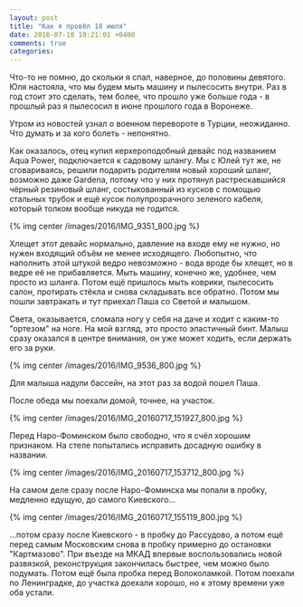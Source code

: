 ```yaml
---
layout: post
title: "Как я провёл 18 июля"
date: 2016-07-18 10:21:01 +0400
comments: true
categories: 
---
```

Что-то не помню, до скольки я спал, наверное, до половины девятого. Юля настояла, что мы будем мыть машину и пылесосить внутри. Раз в год стоит это сделать, тем более, что прошло уже больше года - в прошлый раз я пылесосил в июне прошлого года в Воронеже.

Утром из новостей узнал о военном перевороте в Турции, неожиданно. Что думать и за кого болеть - непонятно.

Как оказалось, отец купил керхероподобный девайс под названием Aqua Power, подключается к садовому шлангу. Мы с Юлей тут же, не сговариваясь, решили подарить родителям новый хороший шланг, возможно даже Gardena, потому что у них протянул растрескавшийся чёрный резиновый шланг, состыкованный из кусков с помощью стальных трубок и ещё кусок полупрозрачного зеленого кабеля, который толком вообще никуда не годится.

{% img center /images/2016/IMG_9351_800.jpg %}

Хлещет этот девайс нормально, давление на входе ему не нужно, но нужен входящий объём не менее исходящего. Любопытно, что наполнить этой штукой ведро невозможно - вода вроде бы хлещет, но в ведре её не прибавляется. Мыть машину, конечно же, удобнее, чем просто из шланга. Потом ещё пришлось мыть коврики, пылесосить салон, протирать стёкла и снова складывать все обратно. Потом мы пошли завтракать и тут приехал Паша со Светой и малышом.

Света, оказывается, сломала ногу у себя на даче и ходит с каким-то "ортезом" на ноге. На мой взгляд, это просто эластичный бинт. Малыш сразу оказался в центре внимания, он уже может ходить, если держать его за руки.

{% img center /images/2016/IMG_9536_800.jpg %}

Для малыша надули бассейн, на этот раз за водой пошел Паша.

После обеда мы поехали домой, точнее, на участок. 

{% img center /images/2016/IMG_20160717_151927_800.jpg %}

Перед Наро-Фоминском было свободно, что я счёл хорошим признаком.  На стеле попытались исправить досадную ошибку в названии.

{% img center /images/2016/IMG_20160717_153712_800.jpg %}

На самом деле сразу после Наро-Фоминска мы попали в пробку, медленно едущую, до самого Киевского...

{% img center /images/2016/IMG_20160717_155119_800.jpg %}

...потом сразу после Киевского - в пробку до Рассудово, а потом ещё перед самым Московским снова в пробку примерно до остановки "Картмазово". При въезде на МКАД впервые воспользовались новой развязкой, реконструкция закончилась быстрее, чем можно было подумать. Потом ещё была пробка перед Волоколамкой. Потом поехали по Ленинградке, до участка доехали хорошо, но к этому времени уже оба устали.  